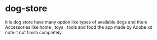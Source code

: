 # dog-store
it is dog store 
have many option like types of available dogs and there Accessories like home , toys , tools  and food
the app made by Adobe xd
note
it not finish completely

